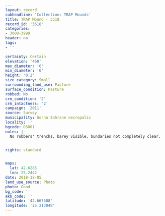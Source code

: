 ```yaml
---
layout: record
subheadline: 'Collection: TRAP Mounds'
title: TRAP Mound - 3518
record_id: '3518'
categories:
- 3000-3999
header: no
tags:
- ''

certainty: Certain
elevation: '460'
max_diameter: '6'
min_diameter: '6'
height: '0.2'
size_category: Small
surrounding_land_use: Pasture
surface_condition: Pasture
robbed: No
crm_condition: '2'
crm_intactness: '2'
campaign: '2011'
source: Survey
municipality: Gorno Sahrane necropolis
locality: ''
bgcode: DS001
notes: |-
  No robbers' trenchs, barey visible, bundaries not completely clear.


rights: standard


maps:
  lat: 42.6285
  lon: 25.2442
date: 2018-12-05
land_use_source: Photo
photo: Good
bg_code: ''
akb_code: ''
latitude: '42.667588'
longitude: '25.213048'
---
```

